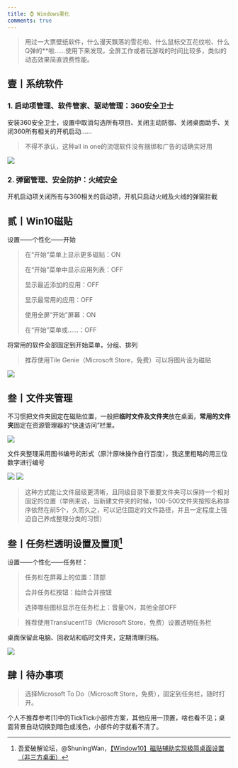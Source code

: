 ```yaml
---
title: ⌚ Windows美化
comments: true
---
```

> 用过一大票壁纸软件，什么漫天飘落的雪花啦、什么鼠标交互花纹啦、什么Q弹的**啦……使用下来发现，全屏工作或者玩游戏的时间比较多，类似的动态效果简直浪费性能。

## 壹丨系统软件

### 1. 启动项管理、软件管家、驱动管理：360安全卫士

安装360安全卫士，设置中取消勾选所有项目、关闭主动防御、关闭桌面助手、关闭360所有相关的开机启动……

> 不得不承认，这种all in one的流氓软件没有捆绑和广告的话确实好用

<img src="https://my-gallery-1306340269.cos.ap-beijing.myqcloud.com/mastermao/image-20220529035954354.webp" />

### 2. 弹窗管理、安全防护：火绒安全

开机启动项关闭所有与360相关的启动项，开机只启动火绒及火绒的弹窗拦截



## 贰丨Win10磁贴

设置——个性化——开始

> 在“开始”菜单上显示更多磁贴：ON
>
> 在“开始”菜单中显示应用列表：OFF
>
> 显示最近添加的应用：OFF
>
> 显示最常用的应用：OFF
>
> 使用全屏“开始”屏幕：ON
>
> 在“开始”菜单或……：OFF

将常用的软件全部固定到开始菜单，分组、排列

> 推荐使用Tile Genie（Microsoft Store，免费）可以将图片设为磁贴

<img src="https://my-gallery-1306340269.cos.ap-beijing.myqcloud.com/mastermao/Snipaste_2022-05-29_04-16-52.webp" />

## 叁丨文件夹管理

不习惯把文件夹固定在磁贴位置，一般把**临时文件及文件夹**放在桌面，**常用的文件夹**固定在资源管理器的“快速访问”栏里。

<img src="https://my-gallery-1306340269.cos.ap-beijing.myqcloud.com/mastermao/Snipaste_2023-01-23_21-57-19.webp"  />

文件夹整理采用图书编号的形式（原汁原味操作自行百度），我这里粗略的用三位数字进行编号

<img src="https://my-gallery-1306340269.cos.ap-beijing.myqcloud.com/mastermao/Snipaste_2023-01-23_21-55-14.webp"  />

<img src="https://my-gallery-1306340269.cos.ap-beijing.myqcloud.com/mastermao/Snipaste_2023-01-23_21-55-28.webp" />

> 这种方式能让文件层级更清晰，且同级目录下重要文件夹可以保持一个相对固定的位置（举例来说，当新建文件夹的时候，100-500文件夹按照名称排序依然在前5个，久而久之，可以记住固定的文件路径，并且一定程度上强迫自己养成整理分类的习惯）

## 叁丨任务栏透明设置及置顶[^1]

设置——个性化——任务栏：

> 任务栏在屏幕上的位置：顶部
>
> 合并任务栏按钮：始终合并按钮
>
> 选择哪些图标显示在任务栏上：音量ON，其他全部OFF

> 推荐使用TranslucentTB（Microsoft Store，免费）设置透明任务栏

桌面保留此电脑、回收站和临时文件夹，定期清理归档。

<img src="https://my-gallery-1306340269.cos.ap-beijing.myqcloud.com/mastermao/Snipaste_2022-05-29_04-39-45.webp" />

## 肆丨待办事项

> 选择Microsoft To Do（Microsoft Store，免费），固定到任务栏，随时打开。

个人不推荐参考[1]中的TickTick小部件方案，其他应用一顶置，啥也看不见；桌面背景自动切换到暗色或浅色，小部件的字就看不清了。



[^1]: 吾爱破解论坛，@ShuningWan，[【Window10】磁贴辅助实现极简桌面设置（非三方桌面）](https://www.52pojie.cn/forum.php?mod=viewthread&tid=1296297&ctid=1853)

